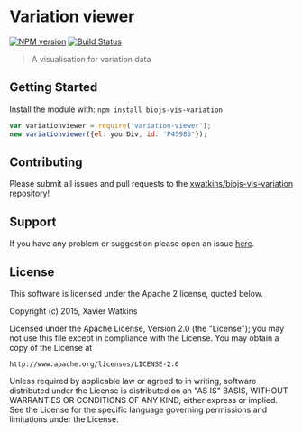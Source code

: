 # Variation viewer

[![NPM version](http://img.shields.io/npm/v/biojs-vis-variation.svg)](https://www.npmjs.org/package/biojs-vis-variation) 
[![Build Status](https://secure.travis-ci.org/xwatkins/biojs-vis-variation.png?branch=master)](http://travis-ci.org/xwatkins/biojs-vis-variation) 

> A visualisation for variation data

## Getting Started
Install the module with: `npm install biojs-vis-variation`

```javascript
var variationviewer = require('variation-viewer');
new variationviewer({el: yourDiv, id: 'P45985'});
```

## Contributing

Please submit all issues and pull requests to the [xwatkins/biojs-vis-variation](http://github.com/xwatkins/biojs-vis-variation) repository!

## Support
If you have any problem or suggestion please open an issue [here](https://github.com/xwatkins/biojs-vis-variation/issues).

## License 


This software is licensed under the Apache 2 license, quoted below.

Copyright (c) 2015, Xavier Watkins

Licensed under the Apache License, Version 2.0 (the "License"); you may not
use this file except in compliance with the License. You may obtain a copy of
the License at

    http://www.apache.org/licenses/LICENSE-2.0

Unless required by applicable law or agreed to in writing, software
distributed under the License is distributed on an "AS IS" BASIS, WITHOUT
WARRANTIES OR CONDITIONS OF ANY KIND, either express or implied. See the
License for the specific language governing permissions and limitations under
the License.

